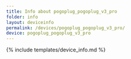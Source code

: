 ```yaml
---
title: Info about pogoplug_pogoplug_v3_pro
folder: info
layout: deviceinfo
permalink: /devices/pogoplug_pogoplug_v3_pro/
device: pogoplug_pogoplug_v3_pro
---
```

{% include templates/device_info.md %}
